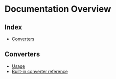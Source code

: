 # Documentation Overview

## Index

* [Converters](#converters)

## Converters

* [Usage][doclink-converters-usage]
* [Built-in converter reference][doclink-converters-built-in-converter-reference]



[doclink-converters-built-in-converter-reference]: ./converters/built-in-converter-reference.md
[doclink-converters-usage]: ./converters/usage.md

